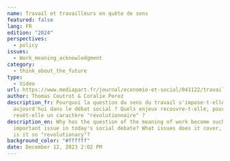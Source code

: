```yaml
---
name: Travail et travailleurs en quête de sens
featured: false
lang: FR
edition: "2024"
perspectives:
  - policy
issues:
  - Work_meaning_acknowledgment
category:
  - think_about_the_future
type:
  - Video
url: https://www.mediapart.fr/journal/economie-et-social/041122/travail-et-travailleurs-en-quete-de-sens
author: Thomas Coutrot & Coralie Perez
description_fr: Pourquoi la question du sens du travail s'impose-t-elle
  aujourd'hui dans le débat social ? Quels enjeux recouvre-t-elle, pourquoi
  revêt-elle un caractère "révolutionnaire" ?
description_en: Why has the question of the meaning of work become such an
  important issue in today's social debate? What issues does it cover, and why
  is it so "revolutionary"?
background_color: "#ffffff"
date: December 12, 2023 2:02 PM
---
```

